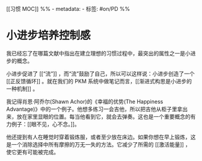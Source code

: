 [[习惯 MOC]]
%% - metadata: 
	- 标签: #on/PD %%		
# 小进步培养控制感
我已经忘了在哪篇文献中指出在建立理想的习惯过程中，最突出的属性之一是小进步的概念。

小进步促进了 [[“流”]] ，而“流”鼓励了自己，所以可以这样说：小进步创造了一个 [[正反馈循环]] 。就在我们的 PKM 系统中做笔记而言，[[渐进式构思是小进步的一种机制]] 。

我记得肖恩·阿乔尔(Shawn Achor)的《幸福的优势(The Happiness Advantage)》中的一个例子。他想多练习一会吉他，所以把吉他从柜子里拿出来，放在家里显眼的位置。每当他看到它，就会去弹奏。这也是一个重要概念的有力例子：[[眼不见，心不念。]]。

他还提到有人在睡觉时穿着锻炼服，或者至少放在床边。如果你想在早上锻炼，这是一个消除选择中所有摩擦的万无一失的方法。它减少了所需的 [[激活能量]] ，使它更有可能被完成。